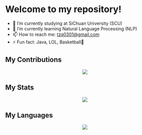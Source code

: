 # Welcome to my repository!

- 🔭 I’m currently studying at SiChuan University (SCU)
- 🌱 I’m currently learning Natural Language Processing (NLP)
- 📫 How to reach me: tzq0301@gmail.com
- ⚡ Fun fact: Java, LOL, Basketball🏀

## My Contributions

<div align="center">
  <img  src="https://github-readme-streak-stats.herokuapp.com?user=tzq0301&theme=onedark&date_format=M%20j%5B%2C%20Y%5D" />
</div>

## My Stats

<div align="center">
  <img  src="https://github-readme-stats.vercel.app/api?username=tzq0301&show_icons=true&theme=radical&hide=contribs,prs" />
</div>

## My Languages

<div align="center">
    <img  src="https://github-readme-stats.vercel.app/api/top-langs/?username=tzq0301&layout=compact" />
</div>
